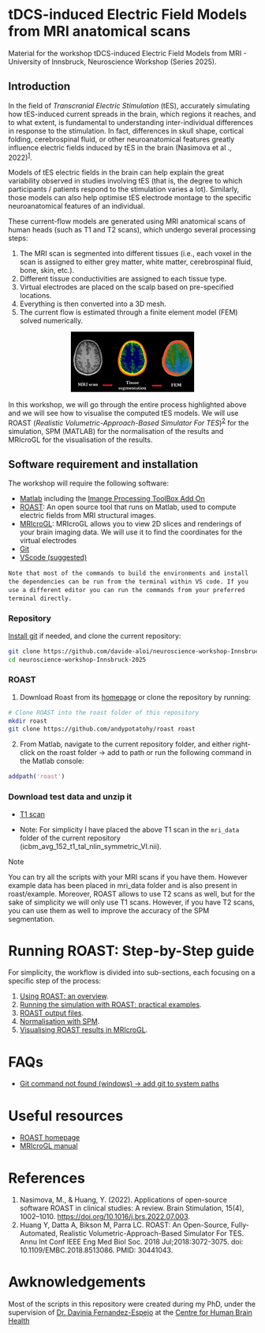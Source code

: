 # tDCS-induced Electric Field Models from MRI anatomical scans
Material for the workshop tDCS-induced Electric Field Models from MRI - University of Innsbruck, Neuroscience Workshop (Series 2025).

## Introduction

In the field of *Transcranial Electric Stimulation* (tES), accurately simulating how tES-induced current spreads in the brain, which regions it reaches, and to what extent, is fundamental to understanding inter-individual differences in response to the stimulation. In fact, differences in skull shape, cortical folding, cerebrospinal fluid, or other neuroanatomical features greatly influence electric fields induced by tES in the brain (Nasimova et al ., 2022)<sup>[1](#references)</sup>.

Models of tES electric fields in the brain can help explain the great variability observed in studies involving tES (that is, the degree to which participants / patients respond to the stimulation varies a lot). Similarly, those models can also help optimise tES electrode montage to the specific neuroanatomical features of an individual.

These current-flow models are generated using MRI anatomical scans of human heads (such as T1 and T2 scans), which undergo several processing steps:

1. The MRI scan is segmented into different tissues (i.e., each voxel in the scan is assigned to either grey matter, white matter, cerebrospinal fluid, bone, skin, etc.).
2. Different tissue conductivities are assigned to each tissue type.
3. Virtual electrodes are placed on the scalp based on pre-specified locations.
4. Everything is then converted into a 3D mesh.
5. The current flow is estimated through a finite element model (FEM) solved numerically.  

<div style="text-align: center;">
<img src="images/README/1737903920342.png" width="250">  
</div>
  

In this workshop, we will go through the entire process highlighted above and we will see how to visualise the computed tES models. We will use ROAST (_Realistic Volumetric-Approach-Based Simulator For TES_)<sup>[2](#references)</sup> for the simulation, SPM (MATLAB) for the normalisation of the results and MRIcroGL for the visualisation of the results.

## Software requirement and installation
The workshop will require the following software:
- [Matlab](https://www.mathworks.com/help/install/ug/install-products-with-internet-connection.html) including the [Imange Processing ToolBox Add On](https://www.mathworks.com/products/image-processing.html)
- [ROAST](https://www.parralab.org/roast/): An open source tool that runs on Matlab, used to compute electric fields from MRI structural images.  
- [MRIcroGL](https://www.nitrc.org/projects/mricrogl): MRIcroGL allows you to view 2D slices and renderings of your brain imaging data. We will use it to find the coordinates for the virtual electrodes
- [Git](https://git-scm.com/downloads)
- [VScode \(suggested\)](https://code.visualstudio.com/download)

```Note that most of the commands to build the environments and install the dependencies can be run from the terminal within VS code. If you use a different editor you can run the commands from your preferred terminal directly.```

### Repository
[Install git](https://github.com/git-guides/install-git) if needed, and clone the current repository:

```bash
git clone https://github.com/davide-aloi/neuroscience-workshop-Innsbruck-2025
cd neuroscience-workshop-Innsbruck-2025
```

### ROAST 
1) Download Roast from its [homepage](https://www.parralab.org/roast/) or clone the repository by running: 

```bash
# Clone ROAST into the roast folder of this repository
mkdir roast
git clone https://github.com/andypotatohy/roast roast
```

2) From Matlab, navigate to the current repository folder, and either right-click on the roast folder -> add to path or run the following command in the Matlab console:

```matlab
addpath('roast')  
```

### Download test data and unzip it
- [T1 scan](https://packages.bic.mni.mcgill.ca/mni-models/icbm152/mni_icbm152_nl_VI_nifti.zip)

- Note: For simplicity I have placed the above T1 scan in the `mri_data` folder of the current repository (icbm_avg_152_t1_tal_nlin_symmetric_VI.nii).

> [!NOTE]  
> You can try all the scripts with your MRI scans if you have them. However example data has been placed in mri_data folder and is also present in roast/example. Moreover, ROAST allows to use T2 scans as well, but for the sake of simplicity we will only use T1 scans. However, if you have T2 scans, you can use them as well to improve the accuracy of the SPM segmentation.


# Running ROAST: Step-by-Step guide
For simplicity, the workflow is divided into sub-sections, each focusing on a specific step of the process:
1. [Using ROAST: an overview](docs/roast.md).
2. [Running the simulation with ROAST: practical examples](docs/roast_simulation.md).
3. [ROAST output files](docs/roast_output.md).
4. [Normalisation with SPM](docs/normalise_roast_results.md). 
5. [Visualising ROAST results in MRIcroGL](docs/results_visualisation.md).


# FAQs
- [Git command not found (windows) &rarr; add git to system paths](https://linuxhint.com/add-git-to-path-windows/)

# Useful resources
- [ROAST homepage](https://www.opensourceimaging.org/project/roast/#:~:text=ROAST%3A%20A%20fully%20automated%2C%20Realistic,such%20as%20iso2mesh%20and%20getDP.)
- [MRIcroGL manual](https://www.cgl.ucsf.edu/home/meng/dicom/mricrogl-manual.pdf)


# References
1) Nasimova, M., & Huang, Y. (2022). Applications of open-source software ROAST in clinical studies: A review. Brain Stimulation, 15(4), 1002–1010. https://doi.org/10.1016/j.brs.2022.07.003.
2) Huang Y, Datta A, Bikson M, Parra LC. ROAST: An Open-Source, Fully-Automated, Realistic Volumetric-Approach-Based Simulator For TES. Annu Int Conf IEEE Eng Med Biol Soc. 2018 Jul;2018:3072-3075. doi: 10.1109/EMBC.2018.8513086. PMID: 30441043.

# Awknowledgements
Most of the scripts in this repository were created during my PhD, under the supervision of [Dr. Davinia Fernandez-Espejo](https://www.daviniafernandezespejo.com/) at the [Centre for Human Brain Health](https://www.birmingham.ac.uk/research/centres-institutes/human-brain-health)
